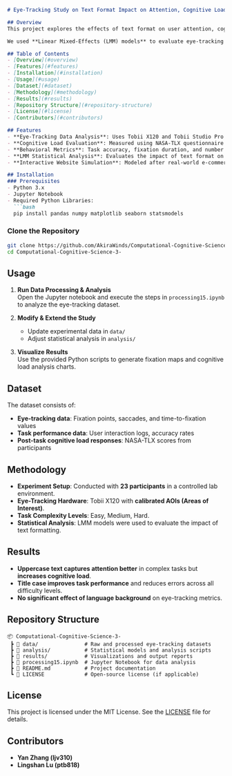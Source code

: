```markdown
# Eye-Tracking Study on Text Format Impact on Attention, Cognitive Load, and Task Performance in Website Design

## Overview
This project explores the effects of text format on user attention, cognitive load, and task performance using **eye-tracking technology**. The study analyzes how **uppercase vs. title case text** affects usability and cognitive effort in web interfaces.

We used **Linear Mixed-Effects (LMM) models** to evaluate eye-tracking and behavioral data, providing insights for **web design and usability optimization**.

## Table of Contents
- [Overview](#overview)
- [Features](#features)
- [Installation](#installation)
- [Usage](#usage)
- [Dataset](#dataset)
- [Methodology](#methodology)
- [Results](#results)
- [Repository Structure](#repository-structure)
- [License](#license)
- [Contributors](#contributors)

## Features
- **Eye-Tracking Data Analysis**: Uses Tobii X120 and Tobii Studio Pro 3.4.8
- **Cognitive Load Evaluation**: Measured using NASA-TLX questionnaire
- **Behavioral Metrics**: Task accuracy, fixation duration, and number of fixations
- **LMM Statistical Analysis**: Evaluates the impact of text format on usability
- **Interactive Website Simulation**: Modeled after real-world e-commerce interfaces

## Installation
### Prerequisites
- Python 3.x
- Jupyter Notebook
- Required Python Libraries:
  ```bash
  pip install pandas numpy matplotlib seaborn statsmodels
  ```

### Clone the Repository
```bash
git clone https://github.com/AkiraWinds/Computational-Cognitive-Science-3-.git
cd Computational-Cognitive-Science-3-
```

## Usage
1. **Run Data Processing & Analysis**  
   Open the Jupyter notebook and execute the steps in `processing15.ipynb` to analyze the eye-tracking dataset.

2. **Modify & Extend the Study**  
   - Update experimental data in `data/`
   - Adjust statistical analysis in `analysis/`

3. **Visualize Results**  
   Use the provided Python scripts to generate fixation maps and cognitive load analysis charts.

## Dataset
The dataset consists of:
- **Eye-tracking data**: Fixation points, saccades, and time-to-fixation values
- **Task performance data**: User interaction logs, accuracy rates
- **Post-task cognitive load responses**: NASA-TLX scores from participants

## Methodology
- **Experiment Setup**: Conducted with **23 participants** in a controlled lab environment.
- **Eye-Tracking Hardware**: Tobii X120 with **calibrated AOIs (Areas of Interest)**.
- **Task Complexity Levels**: Easy, Medium, Hard.
- **Statistical Analysis**: LMM models were used to evaluate the impact of text formatting.

## Results
- **Uppercase text captures attention better** in complex tasks but **increases cognitive load**.
- **Title case improves task performance** and reduces errors across all difficulty levels.
- **No significant effect of language background** on eye-tracking metrics.

## Repository Structure
```
📦 Computational-Cognitive-Science-3-
 ┣ 📂 data/               # Raw and processed eye-tracking datasets
 ┣ 📂 analysis/           # Statistical models and analysis scripts
 ┣ 📂 results/            # Visualizations and output reports
 ┣ 📜 processing15.ipynb  # Jupyter Notebook for data analysis
 ┣ 📜 README.md           # Project documentation
 ┗ 📜 LICENSE             # Open-source license (if applicable)
```

## License
This project is licensed under the MIT License. See the [LICENSE](LICENSE) file for details.

## Contributors
- **Yan Zhang (ljv310)**
- **Lingshan Lu (ptb818)**
```
